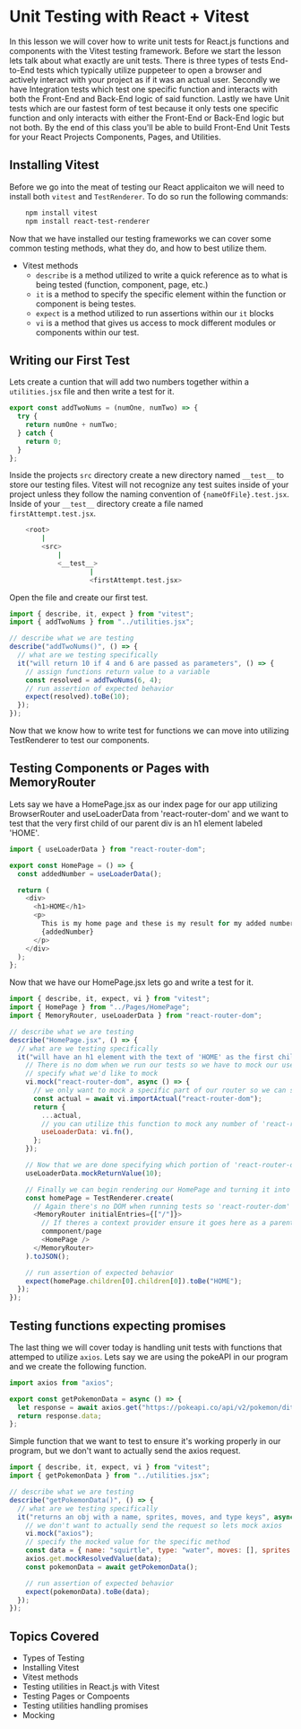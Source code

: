 # Unit Testing with React + Vitest

In this lesson we will cover how to write unit tests for React.js functions and components with the Vitest testing framework. Before we start the lesson lets talk about what exactly are unit tests. There is three types of tests End-to-End tests which typically utilize puppeteer to open a browser and actively interact with your project as if it was an actual user. Secondly we have Integration tests which test one specific function and interacts with both the Front-End and Back-End logic of said function. Lastly we have Unit tests which are our fastest form of test because it only tests one specific function and only interacts with either the Front-End or Back-End logic but not both. By the end of this class you'll be able to build Front-End Unit Tests for your React Projects Components, Pages, and Utilities.

## Installing Vitest

Before we go into the meat of testing our React applicaiton we will need to install both `vitest` and `TestRenderer`. To do so run the following commands:

```bash
    npm install vitest
    npm install react-test-renderer
```

Now that we have installed our testing frameworks we can cover some common testing methods, what they do, and how to best utilize them.

- Vitest methods
  - `describe` is a method utilized to write a quick reference as to what is being tested (function, component, page, etc.)
  - `it` is a method to specify the specific element within the function or component is being testes.
  - `expect` is a method utilized to run assertions within our `it` blocks
  - `vi` is a method that gives us access to mock different modules or components within our test.

## Writing our First Test

Lets create a cuntion that will add two numbers together within a `utilities.jsx` file and then write a test for it.

```js
export const addTwoNums = (numOne, numTwo) => {
  try {
    return numOne + numTwo;
  } catch {
    return 0;
  }
};
```

Inside the projects `src` directory create a new directory named `__test__` to store our testing files. Vitest will not recognize any test suites inside of your project unless they follow the naming convention of `{nameOfFile}.test.jsx`. Inside of your `__test__` directory create a file named `firstAttempt.test.jsx`.

```bash
    <root>
        |
        <src>
            |
            <__test__>
                    |
                    <firstAttempt.test.jsx>
```

Open the file and create our first test.

```js
import { describe, it, expect } from "vitest";
import { addTwoNums } from "../utilities.jsx";

// describe what we are testing
describe("addTwoNums()", () => {
  // what are we testing specifically
  it("will return 10 if 4 and 6 are passed as parameters", () => {
    // assign functions return value to a variable
    const resolved = addTwoNums(6, 4);
    // run assertion of expected behavior
    expect(resolved).toBe(10);
  });
});
```

Now that we know how to write test for functions we can move into utilizing TestRenderer to test our components.

## Testing Components or Pages with MemoryRouter

Lets say we have a HomePage.jsx as our index page for our app utilizing BrowserRouter and useLoaderData from 'react-router-dom' and we want to test that the very first child of our parent div is an h1 element labeled 'HOME'.

```js
import { useLoaderData } from "react-router-dom";

export const HomePage = () => {
  const addedNumber = useLoaderData();

  return (
    <div>
      <h1>HOME</h1>
      <p>
        This is my home page and these is my result for my added number
        {addedNumber}
      </p>
    </div>
  );
};
```

Now that we have our HomePage.jsx lets go and write a test for it.

```js
import { describe, it, expect, vi } from "vitest";
import { HomePage } from "../Pages/HomePage";
import { MemoryRouter, useLoaderData } from "react-router-dom";

// describe what we are testing
describe("HomePage.jsx", () => {
  // what are we testing specifically
  it("will have an h1 element with the text of 'HOME' as the first child", () => {
    // There is no dom when we run our tests so we have to mock our useLoaderData function to return a fake value
    // specify what we'd like to mock
    vi.mock("react-router-dom", async () => {
      // we only want to mock a specific part of our router so we can specify here to still utilize the react-router-dom library but fake one element within it.
      const actual = await vi.importActual("react-router-dom");
      return {
        ...actual,
        // you can utilize this function to mock any number of 'react-router-dom' hooks
        useLoaderData: vi.fn(),
      };
    });

    // Now that we are done specifying which portion of 'react-router-dom' we are mocking we can specify it's fake value to run our test.
    useLoaderData.mockReturnValue(10);

    // Finally we can begin rendering our HomePage and turning it into JSON to run our assertions
    const homePage = TestRenderer.create(
      // Again there's no DOM when running tests so 'react-router-dom' gives us a MemoryRouter to utilize for testing purposes. If necessary you can specify what route MemoryRouter should pretend to currently reside at in the initialEntries argument.
      <MemoryRouter initialEntries={["/"]}>
        // If theres a context provider ensure it goes here as a parent of the
        commponent/page
        <HomePage />
      </MemoryRouter>
    ).toJSON();

    // run assertion of expected behavior
    expect(homePage.children[0].children[0]).toBe("HOME");
  });
});
```

## Testing functions expecting promises

The last thing we will cover today is handling unit tests with functions that attemped to utilize `axios`. Lets say we are using the pokeAPI in our program and we create the following function.

```js
import axios from "axios";

export const getPokemonData = async () => {
  let response = await axios.get("https://pokeapi.co/api/v2/pokemon/ditto");
  return response.data;
};
```

Simple function that we want to test to ensure it's working properly in our program, but we don't want to actually send the axios request.

```js
import { describe, it, expect, vi } from "vitest";
import { getPokemonData } from "../utilities.jsx";

// describe what we are testing
describe("getPokemonData()", () => {
  // what are we testing specifically
  it("returns an obj with a name, sprites, moves, and type keys", async () => {
    // we don't want to actually send the request so lets mock axios
    vi.mock("axios");
    // specify the mocked value for the specific method
    const data = { name: "squirtle", type: "water", moves: [], sprites: [] };
    axios.get.mockResolvedValue(data);
    const pokemonData = await getPokemonData();

    // run assertion of expected behavior
    expect(pokemonData).toBe(data);
  });
});
```

## Topics Covered

- Types of Testing
- Installing Vitest
- Vitest methods
- Testing utilities in React.js with Vitest
- Testing Pages or Compoents
- Testing utilities handling promises
- Mocking
